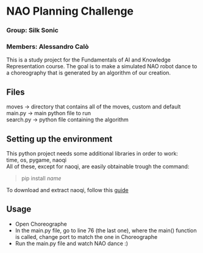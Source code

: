 # NAO Planning Challenge

### Group: Silk Sonic
### Members: Alessandro Calò

This is a study project for the Fundamentals of AI and Knowledge Representation course. The goal is to make a simulated NAO robot dance to a choreography that is generated by an algorithm of our creation.

## Files
moves      -> directory that contains all of the moves, custom and default <br>
main.py    -> main python file to run <br>
search.py  -> python file containing the algorithm

## Setting up the environment
This python project needs some additional libraries in order to work: <br>
time, os, pygame, naoqi <br>
All of these, except for naoqi, are easily obtainable trough the command:

> pip install *name*

To download and extract naoqi, follow this [guide](http://doc.aldebaran.com/2-5/dev/community_software.html#retrieving-software)



## Usage
- Open Choreographe
- In the main.py file, go to line 76 (the last one), where the main() function is called, change port to match the one in Choreographe
- Run the main.py file and watch NAO dance :)





